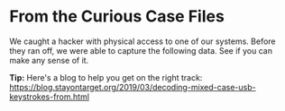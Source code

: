 # From the Curious Case Files

We caught a hacker with physical access to one of our systems. Before they ran off, we were able to capture the following data. See if you can make any sense of it.

__Tip:__ Here's a blog to help you get on the right track: https://blog.stayontarget.org/2019/03/decoding-mixed-case-usb-keystrokes-from.html